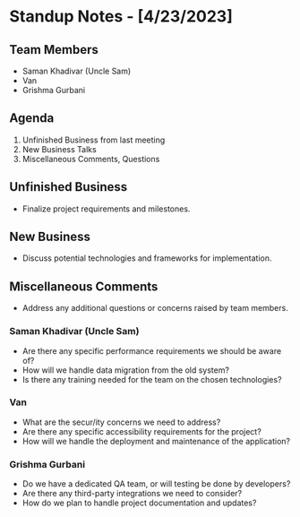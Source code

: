 # Standup Notes - [4/23/2023]

## Team Members

- Saman Khadivar (Uncle Sam)
- Van
- Grishma Gurbani

## Agenda

1. Unfinished Business from last meeting
2. New Business Talks
3. Miscellaneous Comments, Questions

## Unfinished Business

- Finalize project requirements and milestones.

## New Business

- Discuss potential technologies and frameworks for implementation.

## Miscellaneous Comments

- Address any additional questions or concerns raised by team members.

### Saman Khadivar (Uncle Sam)

- Are there any specific performance requirements we should be aware of?
- How will we handle data migration from the old system?
- Is there any training needed for the team on the chosen technologies?

### Van

- What are the secur/ity concerns we need to address?
- Are there any specific accessibility requirements for the project?
- How will we handle the deployment and maintenance of the application?

### Grishma Gurbani

- Do we have a dedicated QA team, or will testing be done by developers?
- Are there any third-party integrations we need to consider?
- How do we plan to handle project documentation and updates?

